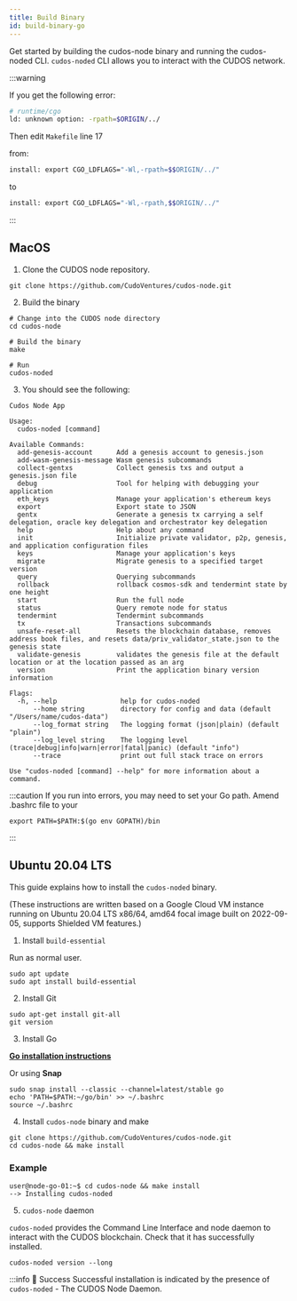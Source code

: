 ```yaml
---
title: Build Binary 
id: build-binary-go
---
```


Get started by building the cudos-node binary and running the cudos-noded CLI.
`cudos-noded` CLI allows you to interact with the CUDOS network. 

:::warning 

If you get the following error:

```bash
# runtime/cgo
ld: unknown option: -rpath=$ORIGIN/../
```

Then edit `Makefile` line 17 

from:

```bash
install: export CGO_LDFLAGS="-Wl,-rpath=$$ORIGIN/../"
```

to

```bash
install: export CGO_LDFLAGS="-Wl,-rpath,$$ORIGIN/../"
```

:::

## MacOS

1. Clone the CUDOS node repository.

```shell
git clone https://github.com/CudoVentures/cudos-node.git
```

2. Build the binary

```shell
# Change into the CUDOS node directory
cd cudos-node

# Build the binary
make

# Run 
cudos-noded
```

3. You should see the following:

```shell
Cudos Node App

Usage:
  cudos-noded [command]

Available Commands:
  add-genesis-account      Add a genesis account to genesis.json
  add-wasm-genesis-message Wasm genesis subcommands
  collect-gentxs           Collect genesis txs and output a genesis.json file
  debug                    Tool for helping with debugging your application
  eth_keys                 Manage your application's ethereum keys
  export                   Export state to JSON
  gentx                    Generate a genesis tx carrying a self delegation, oracle key delegation and orchestrator key delegation
  help                     Help about any command
  init                     Initialize private validator, p2p, genesis, and application configuration files
  keys                     Manage your application's keys
  migrate                  Migrate genesis to a specified target version
  query                    Querying subcommands
  rollback                 rollback cosmos-sdk and tendermint state by one height
  start                    Run the full node
  status                   Query remote node for status
  tendermint               Tendermint subcommands
  tx                       Transactions subcommands
  unsafe-reset-all         Resets the blockchain database, removes address book files, and resets data/priv_validator_state.json to the genesis state
  validate-genesis         validates the genesis file at the default location or at the location passed as an arg
  version                  Print the application binary version information

Flags:
  -h, --help                help for cudos-noded
      --home string         directory for config and data (default "/Users/name/cudos-data")
      --log_format string   The logging format (json|plain) (default "plain")
      --log_level string    The logging level (trace|debug|info|warn|error|fatal|panic) (default "info")
      --trace               print out full stack trace on errors

Use "cudos-noded [command] --help" for more information about a command.
```

:::caution 
If you run into errors, you may need to set your Go path.
Amend .bashrc file to your 
```shell
export PATH=$PATH:$(go env GOPATH)/bin
```
:::

## Ubuntu 20.04 LTS 

This guide explains how to install the `cudos-noded` binary. 

(These instructions are written based on a Google Cloud VM instance running on Ubuntu 20.04 LTS
x86/64, amd64 focal image built on 2022-09-05, supports Shielded VM features.)

1. Install `build-essential`

Run as normal user.

```shell
sudo apt update
sudo apt install build-essential
```

2. Install Git

```shell
sudo apt-get install git-all
git version
```

3. Install Go

[**Go installation instructions**](https://go.dev/dl/)

Or using **Snap** 

```shell
sudo snap install --classic --channel=latest/stable go
echo 'PATH=$PATH:~/go/bin' >> ~/.bashrc
source ~/.bashrc
```

4. Install `cudos-node` binary and make

```shell
git clone https://github.com/CudoVentures/cudos-node.git
cd cudos-node && make install
```

### Example

```shell
user@node-go-01:~$ cd cudos-node && make install
--> Installing cudos-noded
```

5. `cudos-node` daemon

`cudos-noded` provides the Command Line Interface and node daemon to interact with the CUDOS blockchain.
Check that it has successfully installed.

```shell
cudos-noded version --long
```

:::info 🎉 Success
Successful installation is indicated by the presence of `cudos-noded` - The CUDOS Node Daemon. 






